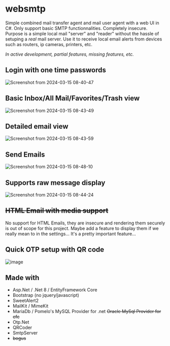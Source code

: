 # websmtp

Simple combined mail transfer agent and mail user agent with a web UI in C#.
Only support basic SMTP functionnalities. Completely insecure.
Purpose is a simple local mail "server" and "reader" without the hassle of setuping a _real_ mail server.
Use it to receive local email alerts from devices such as routers, ip cameras, printers, etc.

_In active development, partial features, missing features, etc._

## Login with one time passwords
![Screenshot from 2024-03-15 08-40-47](https://github.com/monaha-hundo/websmtp/assets/139830086/31cc34b3-8fbf-4d7e-b8ef-69c0274529b7)

## Basic Inbox/All Mail/Favorites/Trash view
![Screenshot from 2024-03-15 08-43-49](https://github.com/monaha-hundo/websmtp/assets/139830086/d64d1654-5321-4ace-91e7-8688c37ce7b2)

## Detailed email view
![Screenshot from 2024-03-15 08-43-59](https://github.com/monaha-hundo/websmtp/assets/139830086/5cacbaf8-141d-4a14-8fb0-070a1dd843bd)

## Send Emails
![Screenshot from 2024-03-15 08-48-10](https://github.com/monaha-hundo/websmtp/assets/139830086/cfc7b55c-250f-4ec1-b79a-75c37fb2abc6)

## Supports raw message display
![Screenshot from 2024-03-15 08-44-24](https://github.com/monaha-hundo/websmtp/assets/139830086/a3d650cf-b5a3-4fe6-b531-721935a78378)

## ~~HTML Email with media support~~
No support for HTML Emails, they are insecure and rendering them securely is out of scope for this project. 
Maybe add a feature to display them if we really mean to in the settings... It's a pretty important feature...

## Quick OTP setup with QR code
![image](https://github.com/monaha-hundo/websmtp/assets/139830086/07812766-a779-4c36-9975-0dd26a4a60cb)

## Made with
- Asp.Net / .Net 8 / EntityFramework Core
- Bootstrap (no jquery/javascript)
- SweetAlert2
- MailKit / MimeKit
- MariaDb / Pomelo's MySQL Provider for .net ~~Oracle MySql Provider for efc~~
- Otp.Net
- QRCoder
- SmtpServer
- ~~bogus~~
